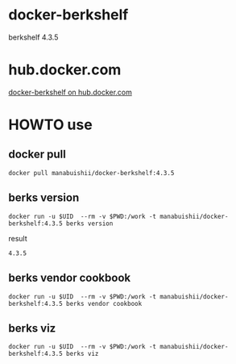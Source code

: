 # docker-berkshelf

berkshelf 4.3.5

# hub.docker.com

[docker-berkshelf on hub.docker.com](https://hub.docker.com/r/manabuishii/docker-berkshelf/)

# HOWTO use

## docker pull

```
docker pull manabuishii/docker-berkshelf:4.3.5
```

## berks version

```
docker run -u $UID  --rm -v $PWD:/work -t manabuishii/docker-berkshelf:4.3.5 berks version
```

result

```
4.3.5
```


## berks vendor cookbook

```
docker run -u $UID  --rm -v $PWD:/work -t manabuishii/docker-berkshelf:4.3.5 berks vendor cookbook
```

## berks viz

```
docker run -u $UID  --rm -v $PWD:/work -t manabuishii/docker-berkshelf:4.3.5 berks viz
```
